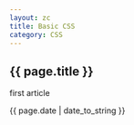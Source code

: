 ```yaml
---
layout: zc
title: Basic CSS
category: CSS 
---
```


<h2>{{ page.title }}</h2>

<p>first article</p>

<p>{{ page.date | date_to_string }}</p>
